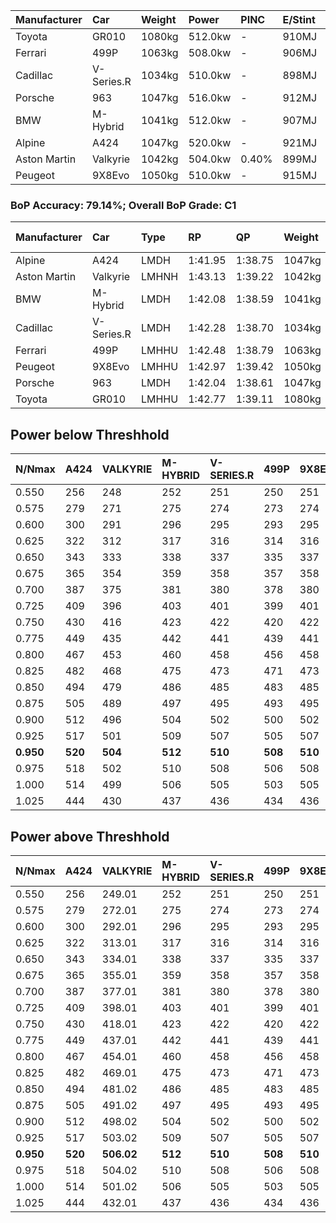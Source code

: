 | Manufacturer | Car        | Weight | Power   | PINC    | E/Stint | FDS     |
|:-|:-|:-|:-|:-|:-|:-|
| Toyota       | GR010      | 1080kg | 512.0kw |    -    | 910MJ   | 190kph  |
| Ferrari      | 499P       | 1063kg | 508.0kw |    -    | 906MJ   | 190kph  |
| Cadillac     | V-Series.R | 1034kg | 510.0kw |    -    | 898MJ   |    -    |
| Porsche      | 963        | 1047kg | 516.0kw |    -    | 912MJ   |    -    |
| BMW          | M-Hybrid   | 1041kg | 512.0kw |    -    | 907MJ   |    -    |
| Alpine       | A424       | 1047kg | 520.0kw |    -    | 921MJ   |    -    |
| Aston Martin | Valkyrie   | 1042kg | 504.0kw | 0.40%   | 899MJ   |    -    |
| Peugeot      | 9X8Evo     | 1050kg | 510.0kw |    -    | 915MJ   | 190kph  |

### BoP Accuracy: 79.14%; Overall BoP Grade: C1
| Manufacturer | Car        | Type  | RP      | QP      | Weight | Power¹  | Threshhold | PINC    | Power²   | E/Stint | AVG Vmax  | FDS     | RDLC | L/Stint | BOP-Grade | Model Accuracy | Model Points | Match%  | SimDiff |
|:-|:-|:-|:-|:-|:-|:-|:-|:-|:-|:-|:-|:-|:-|:-|:-|:-|:-|:-|:-|
| Alpine       | A424       | LMDH  | 1:41.95 | 1:38.75 | 1047kg | 520.0kw | 210.0kph   |    -    | 520.00kw |  921MJ  | 306.54kph |    -    | 1.03 | 33      | -C2       | 99.31%         | 2573         | 74.47%  | +0.08   |
| Aston Martin | Valkyrie   | LMHNH | 1:43.13 | 1:39.22 | 1042kg | 504.0kw | 250.0kph   | 0.40%   | 506.00kw |  899MJ  | 304.55kph |    -    | 1.03 | 33      | +E2       | 100.00%        | 630          | 54.12%  | -0.00   |
| BMW          | M-Hybrid   | LMDH  | 1:42.08 | 1:38.59 | 1041kg | 512.0kw | 210.0kph   |    -    | 512.00kw |  907MJ  | 307.36kph |    -    | 1.04 | 33      | -B2       | 99.41%         | 2544         | 81.46%  | +0.04   |
| Cadillac     | V-Series.R | LMDH  | 1:42.28 | 1:38.70 | 1034kg | 510.0kw | 210.0kph   |    -    | 510.00kw |  898MJ  | 308.86kph |    -    | 1.04 | 33      | -A2       | 99.30%         | 4946         | 92.24%  | +0.16   |
| Ferrari      | 499P       | LMHHU | 1:42.48 | 1:38.79 | 1063kg | 508.0kw | 210.0kph   |    -    | 508.00kw |  906MJ  | 306.73kph | 190kph  | 1.04 | 33      | ~A1       | 100.00%        | 8223         | 100.00% | +0.05   |
| Peugeot      | 9X8Evo     | LMHHU | 1:42.97 | 1:39.42 | 1050kg | 510.0kw | 210.0kph   |    -    | 510.00kw |  915MJ  | 314.40kph | 190kph  | 1.01 | 33      | +D1       | 96.77%         | 2307         | 69.49%  | +0.07   |
| Porsche      | 963        | LMDH  | 1:42.04 | 1:38.61 | 1047kg | 516.0kw | 210.0kph   |    -    | 516.00kw |  912MJ  | 307.10kph |    -    | 1.03 | 33      | -C1       | 99.86%         | 11699        | 77.62%  | -0.19   |
| Toyota       | GR010      | LMHHU | 1:42.77 | 1:39.11 | 1080kg | 512.0kw | 210.0kph   |    -    | 512.00kw |  910MJ  | 304.82kph | 190kph  | 1.03 | 33      | +B2       | 99.63%         | 6190         | 83.69%  | -0.21   |

## Power below Threshhold
| N/Nmax    | A424    | VALKYRIE | M-HYBRID | V-SERIES.R | 499P    | 9X8EVO  | 963     | GR010   |
|:-|:-|:-|:-|:-|:-|:-|:-|:-|
|  0.550    |  256    |  248     |  252     |  251       |  250    |  251    |  254    |  252    |
|  0.575    |  279    |  271     |  275     |  274       |  273    |  274    |  277    |  275    |
|  0.600    |  300    |  291     |  296     |  295       |  293    |  295    |  298    |  296    |
|  0.625    |  322    |  312     |  317     |  316       |  314    |  316    |  319    |  317    |
|  0.650    |  343    |  333     |  338     |  337       |  335    |  337    |  340    |  338    |
|  0.675    |  365    |  354     |  359     |  358       |  357    |  358    |  362    |  359    |
|  0.700    |  387    |  375     |  381     |  380       |  378    |  380    |  384    |  381    |
|  0.725    |  409    |  396     |  403     |  401       |  399    |  401    |  406    |  403    |
|  0.750    |  430    |  416     |  423     |  422       |  420    |  422    |  427    |  423    |
|  0.775    |  449    |  435     |  442     |  441       |  439    |  441    |  446    |  442    |
|  0.800    |  467    |  453     |  460     |  458       |  456    |  458    |  463    |  460    |
|  0.825    |  482    |  468     |  475     |  473       |  471    |  473    |  478    |  475    |
|  0.850    |  494    |  479     |  486     |  485       |  483    |  485    |  490    |  486    |
|  0.875    |  505    |  489     |  497     |  495       |  493    |  495    |  501    |  497    |
|  0.900    |  512    |  496     |  504     |  502       |  500    |  502    |  508    |  504    |
|  0.925    |  517    |  501     |  509     |  507       |  505    |  507    |  513    |  509    |
| **0.950** | **520** | **504**  | **512**  | **510**    | **508** | **510** | **516** | **512** |
|  0.975    |  518    |  502     |  510     |  508       |  506    |  508    |  514    |  510    |
|  1.000    |  514    |  499     |  506     |  505       |  503    |  505    |  510    |  506    |
|  1.025    |  444    |  430     |  437     |  436       |  434    |  436    |  441    |  437    |

## Power above Threshhold
| N/Nmax    | A424    | VALKYRIE   | M-HYBRID | V-SERIES.R | 499P    | 9X8EVO  | 963     | GR010   |
|:-|:-|:-|:-|:-|:-|:-|:-|:-|
|  0.550    |  256    |  249.01    |  252     |  251       |  250    |  251    |  254    |  252    |
|  0.575    |  279    |  272.01    |  275     |  274       |  273    |  274    |  277    |  275    |
|  0.600    |  300    |  292.01    |  296     |  295       |  293    |  295    |  298    |  296    |
|  0.625    |  322    |  313.01    |  317     |  316       |  314    |  316    |  319    |  317    |
|  0.650    |  343    |  334.01    |  338     |  337       |  335    |  337    |  340    |  338    |
|  0.675    |  365    |  355.01    |  359     |  358       |  357    |  358    |  362    |  359    |
|  0.700    |  387    |  377.01    |  381     |  380       |  378    |  380    |  384    |  381    |
|  0.725    |  409    |  398.01    |  403     |  401       |  399    |  401    |  406    |  403    |
|  0.750    |  430    |  418.01    |  423     |  422       |  420    |  422    |  427    |  423    |
|  0.775    |  449    |  437.01    |  442     |  441       |  439    |  441    |  446    |  442    |
|  0.800    |  467    |  454.01    |  460     |  458       |  456    |  458    |  463    |  460    |
|  0.825    |  482    |  469.01    |  475     |  473       |  471    |  473    |  478    |  475    |
|  0.850    |  494    |  481.02    |  486     |  485       |  483    |  485    |  490    |  486    |
|  0.875    |  505    |  491.02    |  497     |  495       |  493    |  495    |  501    |  497    |
|  0.900    |  512    |  498.02    |  504     |  502       |  500    |  502    |  508    |  504    |
|  0.925    |  517    |  503.02    |  509     |  507       |  505    |  507    |  513    |  509    |
| **0.950** | **520** | **506.02** | **512**  | **510**    | **508** | **510** | **516** | **512** |
|  0.975    |  518    |  504.02    |  510     |  508       |  506    |  508    |  514    |  510    |
|  1.000    |  514    |  501.02    |  506     |  505       |  503    |  505    |  510    |  506    |
|  1.025    |  444    |  432.01    |  437     |  436       |  434    |  436    |  441    |  437    |
